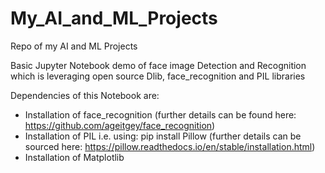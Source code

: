 # My_AI_and_ML_Projects
Repo of my AI and ML Projects

Basic Jupyter Notebook demo of face image Detection and Recognition which is leveraging open source Dlib, face_recognition and PIL libraries

Dependencies of this Notebook are:
- Installation of face_recognition (further details can be found here: https://github.com/ageitgey/face_recognition)
- Installation of PIL i.e. using: pip install Pillow (further details can be sourced here: https://pillow.readthedocs.io/en/stable/installation.html)
- Installation of Matplotlib
